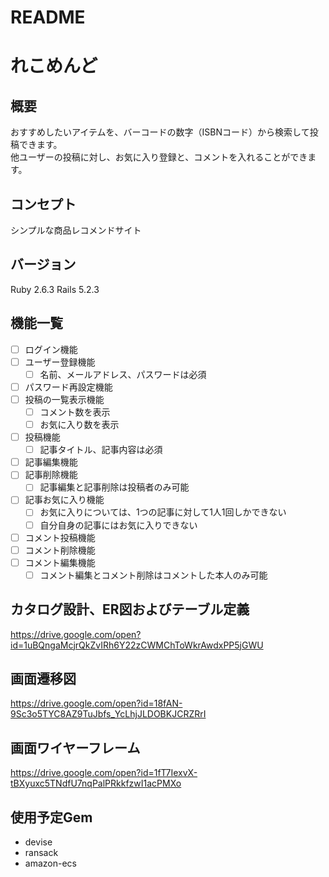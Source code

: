 # README

# れこめんど

## 概要
おすすめしたいアイテムを、バーコードの数字（ISBNコード）から検索して投稿できます。  
他ユーザーの投稿に対し、お気に入り登録と、コメントを入れることができます。

## コンセプト
シンプルな商品レコメンドサイト

## バージョン
Ruby 2.6.3
Rails 5.2.3

## 機能一覧
- [ ] ログイン機能
- [ ] ユーザー登録機能
  - [ ] 名前、メールアドレス、パスワードは必須
- [ ] パスワード再設定機能
- [ ] 投稿の一覧表示機能
  - [ ] コメント数を表示
  - [ ] お気に入り数を表示
- [ ] 投稿機能
  - [ ] 記事タイトル、記事内容は必須
- [ ] 記事編集機能
- [ ] 記事削除機能
  - [ ] 記事編集と記事削除は投稿者のみ可能
- [ ] 記事お気に入り機能
  - [ ] お気に入りについては、1つの記事に対して1人1回しかできない
  - [ ] 自分自身の記事にはお気に入りできない
- [ ] コメント投稿機能
- [ ] コメント削除機能
- [ ] コメント編集機能
  - [ ] コメント編集とコメント削除はコメントした本人のみ可能

## カタログ設計、ER図およびテーブル定義
https://drive.google.com/open?id=1uBQngaMcjrQkZvIRh6Y22zCWMChToWkrAwdxPP5jGWU

## 画面遷移図
https://drive.google.com/open?id=18fAN-9Sc3o5TYC8AZ9TuJbfs_YcLhjJLDOBKJCRZRrI

## 画面ワイヤーフレーム
https://drive.google.com/open?id=1fT7IexvX-tBXyuxc5TNdfU7nqPalPRkkfzwI1acPMXo

## 使用予定Gem
* devise
* ransack
* amazon-ecs


